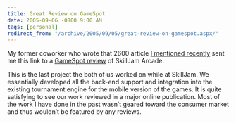 ```yaml
---
title: Great Review on GameSpot
date: 2005-09-06 -0800 9:00 AM
tags: [personal]
redirect_from: "/archive/2005/09/05/great-review-on-gamespot.aspx/"
---
```


My former coworker who wrote that 2600 article [I mentioned
recently](https://haacked.com/archive/2005/08/29/9748.aspx) sent me this
link to a [GameSpot
review](http://www.gamespot.com/mobile/puzzle/skilljam/review.html?part=rss&tag=gs_reviews&subj=6132633)
of SkillJam Arcade.

This is the last project the both of us worked on while at SkillJam. We
essentially developed all the back-end support and integration into the
existing tournament engine for the mobile version of the games. It is
quite satisfying to see our work reviewed in a major online publication.
Most of the work I have done in the past wasn’t geared toward the
consumer market and thus wouldn’t be featured by any reviews.
